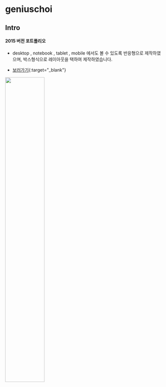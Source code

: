 # geniuschoi

## Intro
#### 2015 버전 포트폴리오 ####

- desktop , notebook , tablet , mobile 에서도 볼 수 있도록 반응형으로 제작하였으며, 박스형식으로 레이아웃을 택하여 제작하였습니다.

- [보러가기](http://gigas.synology.me:7070/geniuschoi){:target="_blank"}

<img src="http://gigas.synology.me:7070/geniuschoi/images/responsive.jpg" width="50%">
